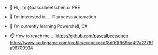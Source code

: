 - 👋 Hi, I’m @pascalbeetschen or PBE

- 👀 I’m interested in ...
IT process automation

- 🌱 I’m currently learning
Powershell, C#

- 📫 How to reach me ...
https://github.com/pascalbeetschen
https://www.codingame.com/profile/eccbccecdf8dfb1f669be4f7a2778fa96709934



<!---
- 💞️ I’m looking to collaborate on ...
--->

<!---
pascalbeetschen/pascalbeetschen is a ✨ special ✨ repository because its `README.md` (this file) appears on your GitHub profile.
You can click the Preview link to take a look at your changes.
--->
